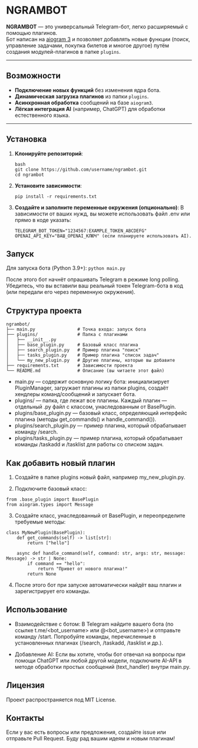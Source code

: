 # NGRAMBOT

**NGRAMBOT** — это универсальный Telegram-бот, легко расширяемый с помощью плагинов.  
Бот написан на [aiogram 3](https://github.com/aiogram/aiogram) и позволяет добавлять новые функции (поиск, управление задачами, покупка билетов и многое другое) путём создания модулей-плагинов в папке `plugins`.

---

## Возможности

- **Подключение новых функций** без изменения ядра бота.
- **Динамическая загрузка плагинов** из папки `plugins`.
- **Асинхронная обработка** сообщений на базе `aiogram3`.
- **Лёгкая интеграция AI** (например, ChatGPT) для обработки естественного языка.

---

## Установка

1. **Клонируйте репозиторий**:
   ```
   bash
   git clone https://github.com/username/ngrambot.git
   cd ngrambot
   ```

2. **Установите зависимости**:
    ```
    pip install -r requirements.txt
    ```

3. **Создайте и заполните переменные окружения (опционально)**:
В зависимости от ваших нужд, вы можете использовать файл .env или прямо в коде указать:
    ```
    TELEGRAM_BOT_TOKEN="1234567:EXAMPLE_TOKEN_ABCDEFG"
    OPENAI_API_KEY="ВАШ_OPENAI_КЛЮЧ" (если планируете использовать AI).
    ```

## Запуск
Для запуска бота (Python 3.9+):
```python main.py```

После этого бот начнёт опрашивать Telegram в режиме long polling.
Убедитесь, что вы вставили ваш реальный токен Telegram-бота в код (или передали его через переменную окружения).

## Структура проекта
```
ngrambot/
├── main.py                # Точка входа: запуск бота
├── plugins/               # Папка с плагинами
│   ├── __init__.py
│   ├── base_plugin.py     # Базовый класс плагина
│   ├── search_plugin.py   # Пример плагина "поиск"
│   ├── tasks_plugin.py    # Пример плагина "список задач"
│   └── my_new_plugin.py   # Другие плагины, которые вы добавите
├── requirements.txt       # Зависимости проекта
└── README.md              # Описание (вы читаете этот файл)
```

- main.py — содержит основную логику бота: инициализирует PluginManager, загружает плагины из папки plugins, создаёт хендлеры команд/сообщений и запускает бота.
- plugins/ — папка, где лежат все плагины. Каждый плагин — отдельный .py файл с классом, унаследованным от BasePlugin.
- plugins/base_plugin.py — базовый класс, определяющий интерфейс плагина (методы get_commands() и handle_command()).
- plugins/search_plugin.py — пример плагина, который обрабатывает команду /search.
- plugins/tasks_plugin.py — пример плагина, который обрабатывает команды /taskadd и /tasklist для работы со списком задач.

## Как добавить новый плагин

1. Создайте в папке plugins новый файл, например my_new_plugin.py.

2. Подключите базовый класс:
```
from .base_plugin import BasePlugin
from aiogram.types import Message
```

3. Создайте класс, унаследованный от BasePlugin, и переопределите требуемые методы:

```
class MyNewPlugin(BasePlugin):
    def get_commands(self) -> list[str]:
        return ["hello"]

    async def handle_command(self, command: str, args: str, message: Message) -> str | None:
        if command == "hello":
            return "Привет от нового плагина!"
        return None
```

4. После этого бот при запуске автоматически найдёт ваш плагин и зарегистрирует его команды.

## Использование
- Взаимодействие с ботом:
В Telegram найдите вашего бота (по ссылке t.me/<bot_username> или @<bot_username>) и отправьте команду /start.
Попробуйте команды, перечисленные в установленных плагинах (/search, /taskadd, /tasklist и др.).

- Добавление AI:
Если вы хотите, чтобы бот отвечал на вопросы при помощи ChatGPT или любой другой модели, подключите AI-API в методе обработки простых сообщений (text_handler) внутри main.py.

## Лицензия
Проект распространяется под MIT License.

## Контакты
Если у вас есть вопросы или предложения, создайте issue или отправьте Pull Request.
Буду рад вашим идеям и новым плагинам!